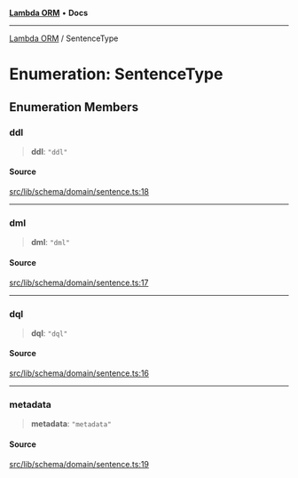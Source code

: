 [**Lambda ORM**](../README.md) • **Docs**

***

[Lambda ORM](../README.md) / SentenceType

# Enumeration: SentenceType

## Enumeration Members

### ddl

> **ddl**: `"ddl"`

#### Source

[src/lib/schema/domain/sentence.ts:18](https://github.com/lambda-orm/lambdaorm-base/blob/7ab89b6bcd2fea05971e688ab15feca3a500d972/src/lib/schema/domain/sentence.ts#L18)

***

### dml

> **dml**: `"dml"`

#### Source

[src/lib/schema/domain/sentence.ts:17](https://github.com/lambda-orm/lambdaorm-base/blob/7ab89b6bcd2fea05971e688ab15feca3a500d972/src/lib/schema/domain/sentence.ts#L17)

***

### dql

> **dql**: `"dql"`

#### Source

[src/lib/schema/domain/sentence.ts:16](https://github.com/lambda-orm/lambdaorm-base/blob/7ab89b6bcd2fea05971e688ab15feca3a500d972/src/lib/schema/domain/sentence.ts#L16)

***

### metadata

> **metadata**: `"metadata"`

#### Source

[src/lib/schema/domain/sentence.ts:19](https://github.com/lambda-orm/lambdaorm-base/blob/7ab89b6bcd2fea05971e688ab15feca3a500d972/src/lib/schema/domain/sentence.ts#L19)
